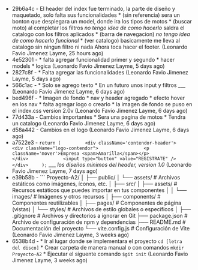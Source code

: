 * 29b6a4c - El header del index  fue terminado, la parte de diseño y maquetado, solo falta sus funcionalidades * (sin referencia) sera un bonton que desplegara un model, donde ira los tipos de motos * (buscar moto) al completar los filtros *no tengo idea de como hacerlo* saldra el catalogo con los filtros aplicados * (barra de navegacion) *no tengo idea de como hacerlo funcional* * (ver catalogo) basicamente me lleva al catalogo sin ningun filtro ni nada Ahora toca hacer el footer. (Leonardo Favio Jimenez Layme, 25 hours ago)
* 4e52301 - * falta agregar funcionalidad primer y segundo * hacer models * logica (Leonardo Favio Jimenez Layme, 5 days ago)
* 2827c8f - * Falta agregar las funcionalidades (Leonardo Favio Jimenez Layme, 5 days ago)
* 566c1ac - * Solo se agrego texto * En un futuro unos input y filtros ___ (Leonardo Favio Jimenez Layme, 6 days ago)
* bed496f - * Imagen de fondo * nav y header agregado * efecto hover en los nav * falta agregar logo o crearlo * la imagen de fondo se puso en el index.css version 2.0v (Leonardo Favio Jimenez Layme, 6 days ago)
* 77d433a - Cambios importantes * Sera una pagina de motos * Tendra un catalogo (Leonardo Favio Jimenez Layme, 6 days ago)
* d58a442 - Cambios en el logo (Leonardo Favio Jimenez Layme, 6 days ago)
* a7522e3 - ```` return (         <div className='contendor-header'>             <div className="logo-contendor">                 <p className='mover'>Empresa <span>Amarilla</span></p>             </div>             <input type="button" value="REGISTRATE" />         </div>     ); ```` ___ *los diseños minimos del header, version 1.0* (Leonardo Favio Jimenez Layme, 7 days ago)
* e39b58b - ``` Proyecto-A2/ │ ├── public/ │   └── assets/                # Archivos estáticos como imágenes, íconos, etc. │ ├── src/ │   ├── assets/                # Recursos estáticos que puedes importar en tus componentes │   │   └── images/            # Imágenes y otros recursos │   ├── components/            # Componentes reutilizables │   ├── pages/                 # Componentes de página (vistas) │   └── styles/                # Archivos de estilo globales o específicos │ ├── .gitignore                 # Archivos y directorios a ignorar en Git ├── package.json               # Archivo de configuración de npm y dependencias ├── README.md                  # Documentación del proyecto └── vite.config.js             # Configuración de Vite (Leonardo Favio Jimenez Layme, 3 weeks ago)
* 6538b4d - * Ir al lugar donde se implementara el proyecto ``cd [letra del disco]`` * Crear carpeta de manera manual o con comandos ``mkdir Proyecto-A2`` * Ejecutar el siguente comando ``$git init`` (Leonardo Favio Jimenez Layme, 3 weeks ago)